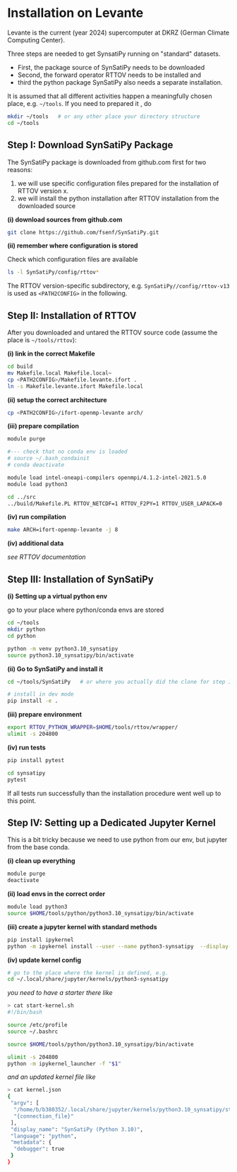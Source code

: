 
# Installation on Levante

Levante is the current (year 2024) supercomputer at DKRZ (German Climate Computing Center). 

Three steps are needed to get SynsatiPy running on "standard" datasets.
- First, the package source of SynSatiPy needs to be downloaded
- Second, the forward operator RTTOV needs to be installed and 
- third the python package SynSatiPy also needs a separate installation.

It is assumed that all different activities happen a meaningfully chosen place, e.g. `~/tools`. If you need to prepared it , do

```bash
mkdir ~/tools   # or any other place your directory structure
cd ~/tools
```


## Step I: Download SynSatiPy Package 
The SynSatiPy package is downloaded from github.com first for two reasons:
1. we will use specific configuration files prepared for the installation of RTTOV version x. 
2. we will install the python installation after RTTOV installation from the downloaded source


**(i) download sources from github.com**
```bash 
git clone https://github.com/fsenf/SynSatiPy.git
```

**(ii) remember where configuration is stored**

Check which configuration files are available
```bash
ls -l SynSatiPy/config/rttov*
```

The RTTOV version-specific subdirectory, e.g. `SynSatiPy//config/rttov-v13` is used as `<PATH2CONFIG>` in the following. 

## Step II: Installation of RTTOV

After you downloaded and untared the RTTOV source code (assume the place is `~/tools/rttov`):

**(i) link in the correct Makefile**
```bash
cd build
mv Makefile.local Makefile.local~
cp <PATH2CONFIG>/Makefile.levante.ifort .
ln -s Makefile.levante.ifort Makefile.local
```

**(ii) setup the correct architecture**
```bash
cp <PATH2CONFIG>/ifort-openmp-levante arch/
```

**(iii) prepare compilation**

```bash
module purge

#--- check that no conda env is loaded
# source ~/.bash_condainit
# conda deactivate

module load intel-oneapi-compilers openmpi/4.1.2-intel-2021.5.0 
module load python3

cd ../src
../build/Makefile.PL RTTOV_NETCDF=1 RTTOV_F2PY=1 RTTOV_USER_LAPACK=0
```


**(iv) run compilation**
```bash
make ARCH=ifort-openmp-levante -j 8
```

**(iv) additional data**

*see RTTOV documentation*


## Step III: Installation of SynSatiPy


**(i) Setting up a virtual python env**

go to your place where python/conda envs are stored

```bash
cd ~/tools
mkdir python
cd python

python -m venv python3.10_synsatipy
source python3.10_synsatipy/bin/activate
```


**(ii) Go to SynSatiPy and install it**

```bash
cd ~/tools/SynSatiPy   # or where you actually did the clone for step I

# install in dev mode
pip install -e .
```

**(iii) prepare environment**

```bash
export RTTOV_PYTHON_WRAPPER=$HOME/tools/rttov/wrapper/
ulimit -s 204800
```

**(iv) run tests**
```bash
pip install pytest

cd synsatipy
pytest
```
If all tests run successfully than the installation procedure went well up to this point.


## Step IV: Setting up a Dedicated Jupyter Kernel

This is a bit tricky because we need to use python from our env, but jupyter from the base conda.

**(i) clean up everything**
```bash
module purge
deactivate
```

**(ii) load envs in the correct order**
```bash
module load python3
source $HOME/tools/python/python3.10_synsatipy/bin/activate
```

**(iii) create a jupyter kernel with standard methods**
```bash
pip install ipykernel
python -m ipykernel install --user --name python3-synsatipy  --display-name="SynSatiPy (Python 3.10)"
```

**(iv) update kernel config**
```bash
# go to the place where the kernel is defined, e.g.
cd ~/.local/share/jupyter/kernels/python3-synsatipy
```

 *you need to have a starter there like*
```bash
> cat start-kernel.sh 
#!/bin/bash

source /etc/profile
source ~/.bashrc

source $HOME/tools/python/python3.10_synsatipy/bin/activate

ulimit -s 204800
python -m ipykernel_launcher -f "$1"
```

*and an updated kernel file like*
```bash
> cat kernel.json
{
 "argv": [
  "/home/b/b380352/.local/share/jupyter/kernels/python3.10_synsatipy/start-kernel.sh",
  "{connection_file}"
 ],
 "display_name": "SynSatiPy (Python 3.10)",
 "language": "python",
 "metadata": {
  "debugger": true
 }
}

```



